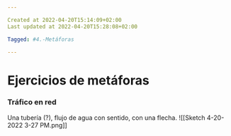 ```yaml
---

Created at 2022-04-20T15:14:09+02:00
Last updated at 2022-04-20T15:28:08+02:00

Tagged: #4.-Metáforas

---
```


# Ejercicios de metáforas
### Tráfico en red

Una tubería (?), flujo de agua con sentido, con una flecha.
![[Sketch 4-20-2022 3-27 PM.png]]

